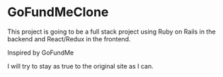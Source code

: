 # GoFundMeClone

This project is going to be a full stack project using Ruby on Rails in
the backend and React/Redux in the frontend.

Inspired by GoFundMe

I will try to stay as true to the original site as I can.
